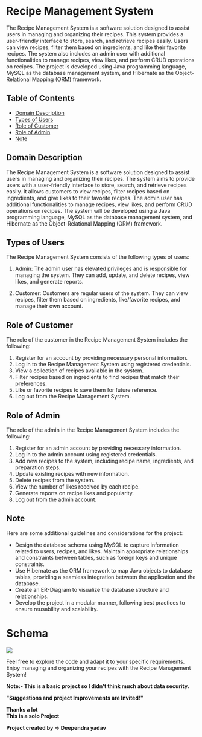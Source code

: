 # Recipe Management System

The Recipe Management System is a software solution designed to assist users in managing and organizing their recipes. This system provides a user-friendly interface to store, search, and retrieve recipes easily. Users can view recipes, filter them based on ingredients, and like their favorite recipes. The system also includes an admin user with additional functionalities to manage recipes, view likes, and perform CRUD operations on recipes. The project is developed using Java programming language, MySQL as the database management system, and Hibernate as the Object-Relational Mapping (ORM) framework.

## Table of Contents
- [Domain Description](#domain-description)
- [Types of Users](#types-of-users)
- [Role of Customer](#role-of-customer)
- [Role of Admin](#role-of-admin)
- [Note](#note)

## Domain Description
The Recipe Management System is a software solution designed to assist users in managing and organizing their recipes. The system aims to provide users with a user-friendly interface to store, search, and retrieve recipes easily. It allows customers to view recipes, filter recipes based on ingredients, and give likes to their favorite recipes. The admin user has additional functionalities to manage recipes, view likes, and perform CRUD operations on recipes. The system will be developed using a Java programming language, MySQL as the database management system, and Hibernate as the Object-Relational Mapping (ORM) framework.

## Types of Users
The Recipe Management System consists of the following types of users:

1. Admin: The admin user has elevated privileges and is responsible for managing the system. They can add, update, and delete recipes, view likes, and generate reports.

2. Customer: Customers are regular users of the system. They can view recipes, filter them based on ingredients, like/favorite recipes, and manage their own account.

## Role of Customer
The role of the customer in the Recipe Management System includes the following:

1. Register for an account by providing necessary personal information.
2. Log in to the Recipe Management System using registered credentials.
3. View a collection of recipes available in the system.
4. Filter recipes based on ingredients to find recipes that match their preferences.
5. Like or favorite recipes to save them for future reference.
6. Log out from the Recipe Management System.

## Role of Admin
The role of the admin in the Recipe Management System includes the following:

1. Register for an admin account by providing necessary information.
2. Log in to the admin account using registered credentials.
3. Add new recipes to the system, including recipe name, ingredients, and preparation steps.
4. Update existing recipes with new information.
5. Delete recipes from the system.
6. View the number of likes received by each recipe.
7. Generate reports on recipe likes and popularity.
8. Log out from the admin account.

## Note
Here are some additional guidelines and considerations for the project:

- Design the database schema using MySQL to capture information related to users, recipes, and likes. Maintain appropriate relationships and constraints between tables, such as foreign keys and unique constraints.
- Use Hibernate as the ORM framework to map Java objects to database tables, providing a seamless integration between the application and the database.
- Create an ER-Diagram to visualize the database structure and relationships.
- Develop the project in a modular manner, following best practices to ensure reusability and scalability.

# Schema
<img src = "https://github.com/DeependrYadav/lonely-egg-2821/assets/121309012/4202114c-affa-44ea-b5a4-8edbb6971791"/>

Feel free to explore the code and adapt it to your specific requirements. Enjoy managing and organizing your recipes with the Recipe Management System!

**Note:- This is a basic project so I didn't think much about data security.**

**"Suggestions and project Improvements are Invited!"**  
  
**Thanks a lot**   
**This is a solo Project**

**Project created by => Deependra yadav**

